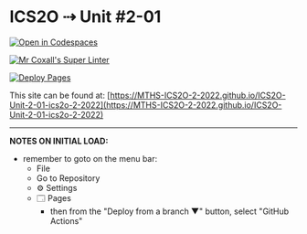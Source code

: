 # ICS2O ⇢ Unit #2-01

[![Open in Codespaces](https://classroom.github.com/assets/launch-codespace-f4981d0f882b2a3f0472912d15f9806d57e124e0fc890972558857b51b24a6f9.svg)](https://classroom.github.com/open-in-codespaces?assignment_repo_id=10366565)

[![Mr Coxall's Super Linter](https://github.com/MTHS-ICS2O-2-2022/ICS2O-Unit-2-01-ics2o-2-2022/workflows/Mr%20Coxall's%20Super%20Linter/badge.svg)](https://github.com/MTHS-ICS2O-2-2022/ICS2O-Unit-2-01-ics2o-2-2022/actions)

[![Deploy Pages](https://github.com/MTHS-ICS2O-2-2022/ICS2O-Unit-2-01-ics2o-2-2022/workflows/Deploy%20Pages/badge.svg)](https://github.com/MTHS-ICS2O-2-2022/ICS2O-Unit-2-01-ics2o-2-2022/actions)

This site can be found at: [https://MTHS-ICS2O-2-2022.github.io/ICS2O-Unit-2-01-ics2o-2-2022](https://MTHS-ICS2O-2-2022.github.io/ICS2O-Unit-2-01-ics2o-2-2022)

---

**NOTES ON INITIAL LOAD:**
- remember to goto on the menu bar:
  - File
  - Go to Repository
  - ⚙ Settings
  - 🗔 Pages
    - then from the "Deploy from a branch ▼" button, select "GitHub Actions"
